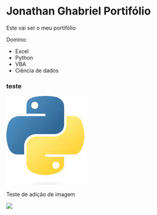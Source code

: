 <h1> Jonathan Ghabriel Portifólio </h1>

Este vai ser o meu portifólio

Domino:

* Excel
* Python
* VBA
* Ciência de dados

### teste
<img src="https://github.com/Jonathan-Venancio/Jonathan-Venancio.github.io/blob/main/pyhon.png">
<p>Teste de adição de imagem</p>

<img src="https://upload.wikimedia.org/wikipedia/commons/thumb/c/c3/Python-logo-notext.svg/182px-Python-logo-notext.svg.png">


